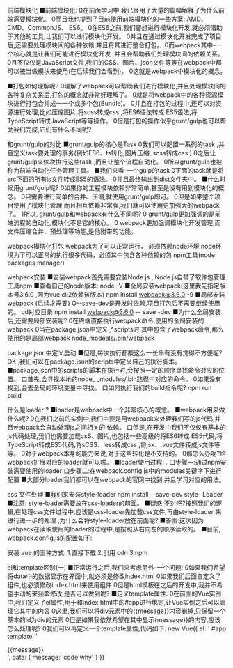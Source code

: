 前端模块化
■前端模块化:
0在前面学习中,我已经用了大量的篇幅解释了为什么前端需要模块化。
0而且我也提到了目前使用前端模块化的一些方案: AMD、CMD、CommonJS、 ES6。
0在ES6之前,我们要想进行模块化开发,就必须借助于其他的工具,让我们可以进行模块化开发。
0并且在通过模块化开发完成了项目后,还需要处理模块间的各种依赖,并且将其进行整合打包。
0而webpack其中-一个核心就是让我们可能进行模块化开发 ,并且会帮助我们处理模块间的依赖关系。
0且不仅仅是JavaScript文件,我们的CSS、图片、json文件等等在webpack中都可以被当做模块来使用(在后续我们会看到)。
0这就是webpack中模块化的概念。


■打包如何理解呢?
0理解了webpack可以帮助我们进行模块化,并且处理模块间的各种复杂关系后,打包的概念就非常好理解了。
0就是将webpack中的各种资源模块进行打包合并成一一个或多个包(Bundle)。
0并且在打包的过程中,还可以对资源进行处理,比如压缩图片,将scss转成css ,将ES6语法转成
ES5语法,将TypeScript转成JavaScript等等操作。
0但是打包的操作似乎grunt/gulp也可以帮助我们完成,它们有什么不同呢?

和grunt/gulp的对比
■grunt/gulp的核心是Task
0我们可以配置一系列的task ,并且定义task要处理的事务(例如ES6、ts转化,图片压缩, scss转成css )
0之后让grunt/gulp来依次执行这些task ,而且让整个流程自动化。
0所以grunt/gulp也被称为前端自动化任务管理工具。
■我们来看-一个gulp的task
0下面的task就是将src下面的所有js文件转成ES5的语法。
0并且最终输出到dist文件夹中。
■什么时候用grunt/gulp呢?
0如果你的工程模块依赖非常简单,甚至是没有用到模块化的概念。
0只需要进行简单的合并、压缩,就使用grunt/gulp即可。
0但是如果整个项目使用了模块化管理,而且相互依赖非常强,我们就可以使用更加强大的webpack了。
1所以, grunt/gulp和webpack有什么不同呢?
0 grunt/gulp更加强调的是前端流程的自动化,模块化不是它的核心。
0 webpack更加强调模块化开发管理,而文件压缩合并、预处理等功能,是他附带的功能。

webpack模块化打包
webpack为了可以正常运行，
必须依赖node环境
node环境为了可以正常的执行很多代码，必须其中包含各种依赖的包
npm工具(node packages manager)

webpack安装
■安装webpack首先需要安装Node.js , Node.js自带了软件包管理工具npm
■查看自己的node版本:
node -V
■全局安装webpack(这里我先指定版本号3.6.0 ,因为vue cli2依赖该版本)
npm install webpack@3.6.0 -9 
■局部安装webpack (后续才需要)
O--save-dev是开发时依赖,项目打包后不需要继续使用的。
cd对应目录
npm install webpack@3.6.0 -- save -dev
■为什么全局安装后,还需要局部安装呢?
0在终端直接执行webpack命令,使用的全局安装的webpack
0当在package.json中定义了scripts时,其中包含了webpack命令,那么使用的是局部webpack
node_modeals/.bin/webpack

package.json中定义启动
■但是,每次执行都敲这么一长串有没有觉得不方便呢?
OK ,我们可以在package.json的scripts中定义自己的执行脚本。
■package.json中的scripts的脚本在执行时,会按照一定的顺序寻找命令对应的位置。
口首先,会寻找本地的node_ _modules/.bin路径中对应的命令。
0如果没有找到,会去全局的环境变量中寻找。
口如何执行我们的build指令呢?
npm run build

什么是loader ?
■loader是webpack中一个非常核心的概念。
■webpack用来做什么呢?
0在我们之前的实例中,我们主要是用webpack来处理我们写的js代码,并且webpack会自动处理js之间相关的
依赖。
口但是,在开发中我们不仅仅有基本的js代码处理,我们也需要加载csS、图片,也包括一些高级的将ES6转成
ES5代码,将TypeScript转成ES5代码,将sCSS、less转成css ,将jsx、.vue文件转成js文件等等。
0对于webpack本身的能力来说,对于这些转化是不支持的。
0那怎么办呢?给webpack扩展对应的loader就可以啦。
■loader使用过程: .
口步骤一:通过npm安装需要使用的loader
口步骤二:在webpack.config.js中的modules关键字下进行配置
■大部分loader我们都可以在webpack的官网中找到,并且学习对应的用法。

css 文件处理
■我们来安装style-loader
npm install --save-dev style- Loader
■注意: style-loader需要放在css-loader的前面。
■疑惑:不对吧?按照我们的逻辑,在处理css文件过程中,应该是css-loader先加载css文件,再由style-loader
来进行进一步的处理 ,为什么会将style-loader放在前面呢?
■答案:这次因为webpack在读取使用的loader的过程中,是按照从右向左的顺序读取的。
■目前, webpack.config.js的配置如下:

安装 vue 的三种方式:
1.直接下载
2.引用 cdn
3.npm


el和template区别(一)
■正常运行之后,我们来考虑另外-一个问题:
0如果我们希望将data中的数据显示在界面中,就必须是修改index.html
0如果我们后面自定义了组件,也必须修改index.html来使用组件
0但是html模板在之后的开发中,我并不希望手动的来频繁修改,是否可以做到呢?
■定义template属性:
0在前面的Vue实例中,我们定义了el属性,用于和index.htmI中的#app进行绑定,让Vue实例之后可以管理它其中的内容
0这里,我们可以将div元素中的{{message}}内容删掉,只保留一个基本的id为div的元素
0但是如果我依然希望在其中显示{message}}的内容,应该怎么处理呢?
0我们可以再定义一个template属性,代码如下:
new Vue({
  el: ' #app
  template: '<div id=" app">{{message}}</div>',
  data: {
    message: 'code why'
  }
})  